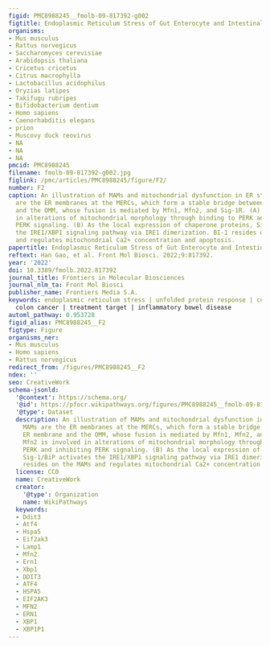 ```yaml
---
figid: PMC8988245__fmolb-09-817392-g002
figtitle: Endoplasmic Reticulum Stress of Gut Enterocyte and Intestinal Diseases
organisms:
- Mus musculus
- Rattus norvegicus
- Saccharomyces cerevisiae
- Arabidopsis thaliana
- Cricetus cricetus
- Citrus macrophylla
- Lactobacillus acidophilus
- Oryzias latipes
- Takifugu rubripes
- Bifidobacterium dentium
- Homo sapiens
- Caenorhabditis elegans
- prion
- Muscovy duck reovirus
- NA
- NA
- NA
pmcid: PMC8988245
filename: fmolb-09-817392-g002.jpg
figlink: /pmc/articles/PMC8988245/figure/F2/
number: F2
caption: An illustration of MAMs and mitochondrial dysfunction in ER stress. MAMs
  are the ER membranes at the MERCs, which form a stable bridge between the ER membrane
  and the OMM, whose fusion is mediated by Mfn1, Mfn2, and Sig-1R. (A) Mfn2 is involved
  in alterations of mitochondrial morphology through binding to PERK and inhibiting
  PERK signaling. (B) As the local expression of chaperone proteins, Sig-1/BiP activates
  the IRE1/XBP1 signaling pathway via IRE1 dimerization. BI-1 resides on the MAMs
  and regulates mitochondrial Ca2+ concentration and apoptosis.
papertitle: Endoplasmic Reticulum Stress of Gut Enterocyte and Intestinal Diseases.
reftext: Han Gao, et al. Front Mol Biosci. 2022;9:817392.
year: '2022'
doi: 10.3389/fmolb.2022.817392
journal_title: Frontiers in Molecular Biosciences
journal_nlm_ta: Front Mol Biosci
publisher_name: Frontiers Media S.A.
keywords: endoplasmic reticulum stress | unfolded protein response | cell death |
  colon cancer | treatment target | inflammatory bowel disease
automl_pathway: 0.953728
figid_alias: PMC8988245__F2
figtype: Figure
organisms_ner:
- Mus musculus
- Homo sapiens
- Rattus norvegicus
redirect_from: /figures/PMC8988245__F2
ndex: ''
seo: CreativeWork
schema-jsonld:
  '@context': https://schema.org/
  '@id': https://pfocr.wikipathways.org/figures/PMC8988245__fmolb-09-817392-g002.html
  '@type': Dataset
  description: An illustration of MAMs and mitochondrial dysfunction in ER stress.
    MAMs are the ER membranes at the MERCs, which form a stable bridge between the
    ER membrane and the OMM, whose fusion is mediated by Mfn1, Mfn2, and Sig-1R. (A)
    Mfn2 is involved in alterations of mitochondrial morphology through binding to
    PERK and inhibiting PERK signaling. (B) As the local expression of chaperone proteins,
    Sig-1/BiP activates the IRE1/XBP1 signaling pathway via IRE1 dimerization. BI-1
    resides on the MAMs and regulates mitochondrial Ca2+ concentration and apoptosis.
  license: CC0
  name: CreativeWork
  creator:
    '@type': Organization
    name: WikiPathways
  keywords:
  - Ddit3
  - Atf4
  - Hspa5
  - Eif2ak3
  - Lamp1
  - Mfn2
  - Ern1
  - Xbp1
  - DDIT3
  - ATF4
  - HSPA5
  - EIF2AK3
  - MFN2
  - ERN1
  - XBP1
  - XBP1P1
---
```

